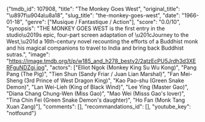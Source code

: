 {"tmdb_id": 107908, "title": "The Monkey Goes West", "original_title": "\u897f\u904a\u8a18", "slug_title": "the-monkey-goes-west", "date": "1966-01-18", "genre": ["Musique / Fantastique / Action"], "score": "0.0/10", "synopsis": "THE MONKEY GOES WEST is the first entry in the studio\u2019s epic, four-part screen adaptation of \u201cJourney to the West,\u201d a 16th-century novel recounting the efforts of a Buddhist monk and his magical companions to travel to India and bring back Buddhist sutras.", "image": "https://image.tmdb.org/t/p/w185_and_h278_bestv2/2atzEcPU5Jrdh3d3XERFguNDZgi.jpg", "actors": ["Elliot Ngok (Monkey King Su Wu Kong)", "Pang Pang (The Pig)", "Tien Shun (Sandy Friar / Juan Lian Marshal)", "Fan Mei-Sheng (3rd Prince of West Dragon King)", "Kao Pao-shu (Green Snake Demon)", "Lan Wei-Lieh (King of Black Wind)", "Lee Ying (Master Gao)", "Diana Chang Chung-Wen (Miss Gao)", "Mao Wei (Misss Gao's lover)", "Tina Chin Fei (Green Snake Demon's daughter)", "Ho Fan (Monk Tang Xuan Zang)"], "comments": [], "recommandations_id": [], "youtube_key": "notfound"}